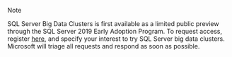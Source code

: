> [!NOTE]
> SQL Server Big Data Clusters is first available as a limited public preview through the SQL Server 2019
Early Adoption Program. To request access, register [here](https://aka.ms/eapsignup), and specify your interest to try SQL Server big data clusters. Microsoft will triage all requests and respond as soon as possible.